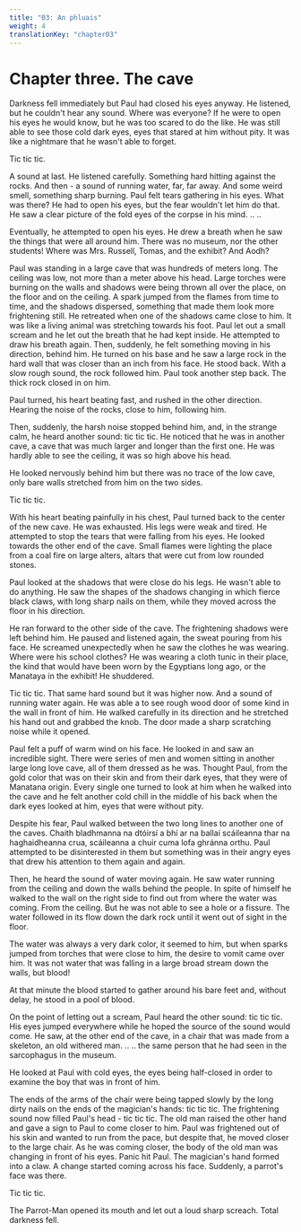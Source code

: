 ```yaml
---
title: "03: An phluais"
weight: 4
translationKey: "chapter03"
---
```


# Chapter three. The cave

Darkness fell immediately but Paul had closed his eyes anyway. He listened, but he couldn't hear any sound. Where was everyone? If he were to open his eyes he would know, but he was too scared to do the like. He was still able to see those cold dark eyes, eyes that stared at him without pity. It was like a nightmare that he wasn't able to forget.

Tic tic tic.

A sound at last. He listened carefully. Something hard hitting against the rocks. And then - a sound of running water, far, far away. And some weird smell, something sharp burning. Paul felt tears gathering in his eyes. What was there? He had to open his eyes, but the fear wouldn't let him do that. He saw a clear picture of the fold eyes of the corpse in his mind. .. ..

Eventually, he attempted to open his eyes. He drew a breath when he saw the things that were all around him. There was no museum, nor the other students! Where was Mrs. Russell, Tomas, and the exhibit? And Aodh?

Paul was standing in a large cave that was hundreds of meters long. The ceiling was low, not more than a meter above his head. Large torches were burning on the walls and shadows were being thrown all over the place, on the floor and on the ceiling. A spark jumped from the flames from time to time, and the shadows dispersed, something that made them look more frightening still. He retreated when one of the shadows came close to him. It was like a living animal was stretching towards his foot. Paul let out a small scream and he let out the breath that he had kept inside. He attempted to draw his breath again. Then, suddenly, he felt something moving in his direction, behind him. He turned on his base and he saw a large rock in the hard wall that was closer than an inch from his face. He stood back. With a slow rough sound, the rock followed him.  Paul took another step back. The thick rock closed in on him.

Paul turned, his heart beating fast, and rushed in the other direction. Hearing the noise of the rocks, close to him, following him.

Then, suddenly, the harsh noise stopped behind him, and, in the strange calm, he heard another sound: tic tic tic. He noticed that he was in another cave, a cave that was much larger and longer than the first one. He was hardly able to see the ceiling, it was so high above his head.

He looked nervously behind him but there was no trace of the low cave, only bare walls stretched from him on the two sides.

Tic tic tic.

With his heart beating painfully in his chest, Paul turned back to the center of the new cave. He was exhausted. His legs were weak and tired. He attempted to stop the tears that were falling from his eyes. He looked towards the other end of the cave. Small flames were lighting the place from a coal fire on large alters, altars that were cut from low rounded stones.

Paul looked at the shadows that were close do his legs. He wasn't able to do anything. He saw the shapes of the shadows changing in which fierce black claws, with long sharp nails on them, while they moved across the floor in his direction.

He ran forward to the other side of the cave. The frightening shadows were left behind him. He paused and listened again, the sweat pouring from his face. He screamed unexpectedly when he saw the clothes he was wearing. Where were his school clothes? He was wearing a cloth tunic in their place, the kind that would have been worn by the Egyptians long ago, or the Manataya in the exhibit! He shuddered.

Tic tic tic. That same hard sound but it was higher now. And a sound of running water again. He was able a to see rough wood door of some kind in the wall in front of him. He walked carefully in its direction and he stretched his hand out and grabbed the knob. The door made a sharp scratching noise while it opened.

Paul felt a puff of warm wind on his face. He looked in and saw an incredible sight. There were series of men and women sitting in another large long love cave, all of them dressed as he was. Thought Paul, from the gold color that was on their skin and from their dark eyes, that they were of Manatana origin. Every single one turned to look at him when he walked into the cave and he felt another cold chill in the middle of his back when the dark eyes looked at him, eyes that were without pity.

Despite his fear, Paul walked between the two long lines to another one of the caves. Chaith bladhmanna na dtóirsí a bhí ar na ballaí scáileanna thar na haghaidheanna crua, scáileanna a chuir cuma lofa ghránna orthu. Paul attempted to be disinterested in them but something was in their angry eyes that drew his attention to them again and again.

Then, he heard the sound of water moving again. He saw water running from the ceiling and down the walls behind the people. In spite of himself he walked to the wall on the right side to find out from where the water was coming. From the ceiling. But he was not able to see a hole or a fissure. The water followed in its flow down the dark rock until it went out of sight in the floor.

The water was always a very dark color, it seemed to him, but when sparks jumped from torches that were close to him, the desire to vomit came over him. It was not water that was falling in a large broad stream down the walls, but blood!

At that minute the blood started to gather around his bare feet and, without delay, he stood in a pool of blood.

On the point of letting out a scream, Paul heard the other sound: tic tic tic. His eyes jumped everywhere while he hoped the source of the sound would come. He saw, at the other end of the cave, in a chair that was made from a skeleton, an old withered man. .. .. the same person that he had seen in the sarcophagus in the museum.

He looked at Paul with cold eyes, the eyes being half-closed in order to examine the boy that was in front of him.

The ends of the arms of the chair were being tapped slowly by the long dirty nails on the ends of the magician's hands: tic tic tic. The frightening sound now filled Paul's head - tic tic tic. The old man raised the other hand and gave a sign to Paul to come closer to him. Paul was frightened out of his skin and wanted to run from the pace, but despite that, he moved closer to the large chair. As he was coming closer, the body of the old man was changing in front of his eyes. Panic hit Paul. The magician's hand formed into a claw. A change started coming across his face. Suddenly, a parrot's face was there.

Tic tic tic.

The Parrot-Man opened its mouth and let out a loud sharp screach. Total darkness fell.

